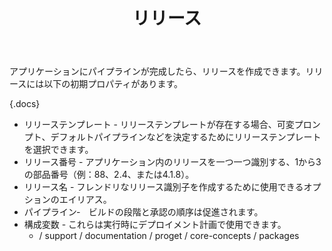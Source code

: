 ﻿---
title: リリース
keywords: buildmaster
sequence: 10
show-related-content: false
---

アプリケーションにパイプラインが完成したら、リリースを作成できます。リリースには以下の初期プロパティがあります。

{.docs}
- リリーステンプレート - リリーステンプレートが存在する場合、可変プロンプト、デフォルトパイプラインなどを決定するためにリリーステンプレートを選択できます。  
- リリース番号 - アプリケーション内のリリースを一つ一つ識別する、1から3の部品番号（例：88、2.4、または4.1.8）。
- リリース名 - フレンドリなリリース識別子を作成するために使用できるオプションのエイリアス。
- パイプライン‐　ビルドの段階と承認の順序は促進されます。
-  構成変数 - これらは実行時にデプロイメント計画で使用できます。
   - / support / documentation / proget / core-concepts / packages
